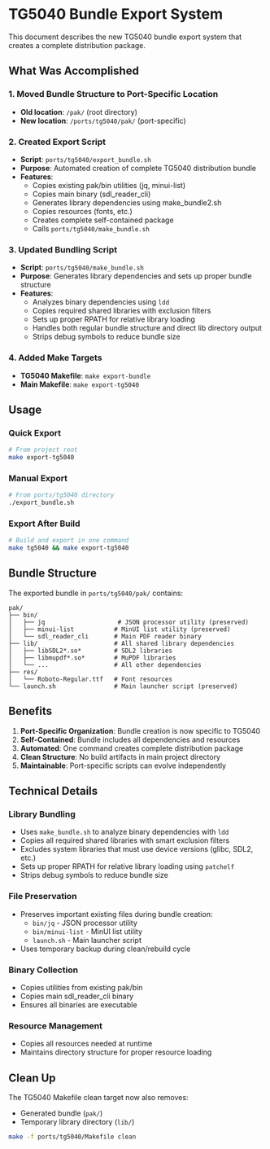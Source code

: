 # TG5040 Bundle Export System

This document describes the new TG5040 bundle export system that creates a complete distribution package.

## What Was Accomplished

### 1. Moved Bundle Structure to Port-Specific Location
- **Old location**: `/pak/` (root directory)
- **New location**: `/ports/tg5040/pak/` (port-specific)

### 2. Created Export Script
- **Script**: `ports/tg5040/export_bundle.sh`
- **Purpose**: Automated creation of complete TG5040 distribution bundle
- **Features**: 
  - Copies existing pak/bin utilities (jq, minui-list)
  - Copies main binary (sdl_reader_cli) 
  - Generates library dependencies using make_bundle2.sh
  - Copies resources (fonts, etc.)
  - Creates complete self-contained package
  - Calls  `ports/tg5040/make_bundle.sh`

### 3. Updated Bundling Script
- **Script**: `ports/tg5040/make_bundle.sh`
- **Purpose**: Generates library dependencies and sets up proper bundle structure
- **Features**:
  - Analyzes binary dependencies using `ldd`
  - Copies required shared libraries with exclusion filters
  - Sets up proper RPATH for relative library loading
  - Handles both regular bundle structure and direct lib directory output
  - Strips debug symbols to reduce bundle size

### 4. Added Make Targets
- **TG5040 Makefile**: `make export-bundle`
- **Main Makefile**: `make export-tg5040`

## Usage

### Quick Export
```bash
# From project root
make export-tg5040
```

### Manual Export  
```bash
# From ports/tg5040 directory
./export_bundle.sh
```

### Export After Build
```bash
# Build and export in one command
make tg5040 && make export-tg5040
```

## Bundle Structure

The exported bundle in `ports/tg5040/pak/` contains:

```
pak/
├── bin/
│   ├── jq                    # JSON processor utility (preserved)
│   ├── minui-list           # MinUI list utility (preserved)
│   └── sdl_reader_cli       # Main PDF reader binary
├── lib/                     # All shared library dependencies
│   ├── libSDL2*.so*         # SDL2 libraries
│   ├── libmupdf*.so*        # MuPDF libraries
│   └── ...                  # All other dependencies
├── res/
│   └── Roboto-Regular.ttf   # Font resources
└── launch.sh                # Main launcher script (preserved)
```

## Benefits

1. **Port-Specific Organization**: Bundle creation is now specific to TG5040
2. **Self-Contained**: Bundle includes all dependencies and resources
3. **Automated**: One command creates complete distribution package
4. **Clean Structure**: No build artifacts in main project directory
5. **Maintainable**: Port-specific scripts can evolve independently

## Technical Details

### Library Bundling
- Uses `make_bundle.sh` to analyze binary dependencies with `ldd`
- Copies all required shared libraries with smart exclusion filters
- Excludes system libraries that must use device versions (glibc, SDL2, etc.)
- Sets up proper RPATH for relative library loading using `patchelf`
- Strips debug symbols to reduce bundle size

### File Preservation
- Preserves important existing files during bundle creation:
  - `bin/jq` - JSON processor utility
  - `bin/minui-list` - MinUI list utility
  - `launch.sh` - Main launcher script
- Uses temporary backup during clean/rebuild cycle

### Binary Collection
- Copies utilities from existing pak/bin
- Copies main sdl_reader_cli binary
- Ensures all binaries are executable

### Resource Management  
- Copies all resources needed at runtime
- Maintains directory structure for proper resource loading

## Clean Up

The TG5040 Makefile clean target now also removes:
- Generated bundle (`pak/`)
- Temporary library directory (`lib/`)

```bash
make -f ports/tg5040/Makefile clean
```
